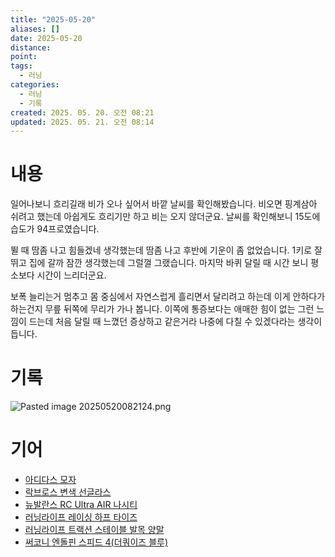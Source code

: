 ```yaml
---
title: "2025-05-20"
aliases: []
date: 2025-05-20
distance:
point:
tags:
  - 러닝
categories:
  - 러닝
  - 기록
created: 2025. 05. 20. 오전 08:21
updated: 2025. 05. 21. 오전 08:14
---
```


# 내용

일어나보니 흐리길래 비가 오나 싶어서 바깥 날씨를 확인해봤습니다. 비오면 핑계삼아 쉬려고 했는데 아쉽게도 흐리기만 하고 비는 오지 않더군요. 날씨를 확인해보니 15도에 습도가 94프로였습니다.

뛸 때 땀좀 나고 힘들겠네 생각했는데 땀좀 나고 후반에 기운이 좀 없었습니다. 1키로 잘뛰고 집에 갈까 잠깐 생각했는데 그럴껄 그랬습니다. 마지막 바퀴 달릴 때 시간 보니 평소보다 시간이 느리더군요.

보폭 늘리는거 멈추고 몸 중심에서 자연스럽게 흘리면서 달리려고 하는데 이게 안하다가 하는건지 무릎 뒤쪽에 무리가 가나 봅니다. 이쪽에 통증보다는 애매한 힘이 없는 그런 느낌이 드는데 처음 달릴 때 느꼈던 증상하고 같은거라 나중에 다칠 수 있겠다라는 생각이 듭니다.

# 기록

![Pasted image 20250520082124.png](/images/Pasted%20image%2020250520082124.png)

# 기어

- [아디다스 모자](/posts/아디다스-모자)
- [락브로스 변색 선글라스](/posts/락브로스-변색-선글라스)
- [뉴발란스 RC Ultra AIR 나시티](/posts/뉴발란스-rc-ultra-air-나시티)
- [러닝라이프 레이싱 하프 타이즈](/posts/러닝라이프-레이싱-하프-타이즈)
- [러닝라이프 트랙션 스테이블 발목 양말](/posts/러닝라이프-트랙션-스테이블-발목-양말)
- [써코니 엔돌핀 스피드 4(더쿼이즈 블루)](/posts/써코니-엔돌핀-스피드-4(더쿼이즈-블루))
